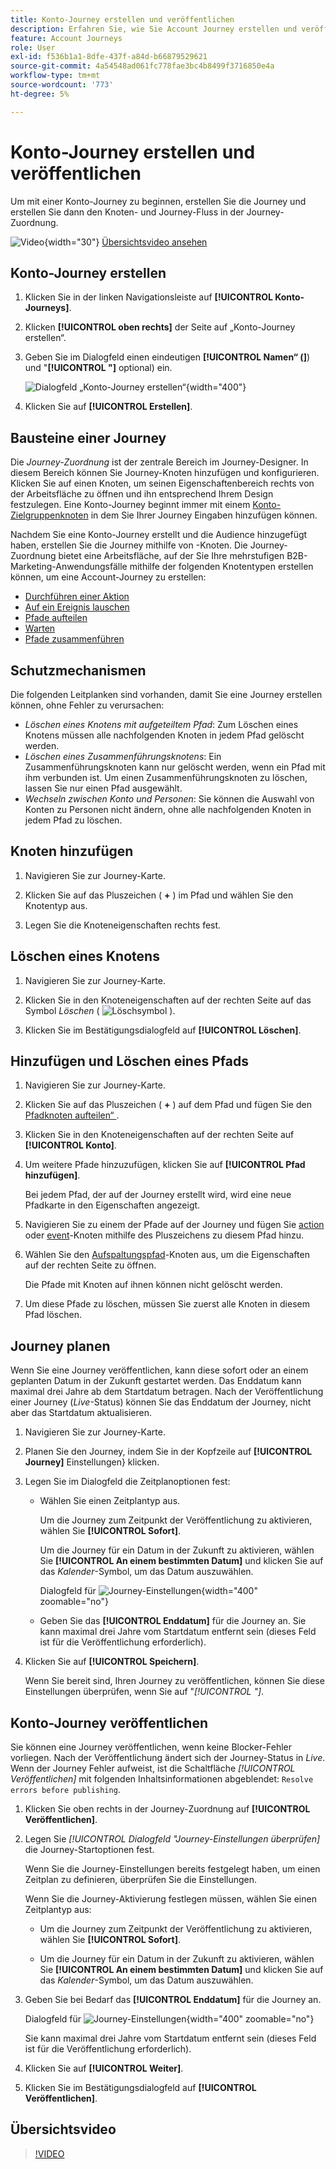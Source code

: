 ```yaml
---
title: Konto-Journey erstellen und veröffentlichen
description: Erfahren Sie, wie Sie Account Journey erstellen und veröffentlichen.
feature: Account Journeys
role: User
exl-id: f536b1a1-8dfe-437f-a84d-b66879529621
source-git-commit: 4a54548ad061fc778fae3bc4b8499f3716850e4a
workflow-type: tm+mt
source-wordcount: '773'
ht-degree: 5%

---
```


# Konto-Journey erstellen und veröffentlichen

Um mit einer Konto-Journey zu beginnen, erstellen Sie die Journey und erstellen Sie dann den Knoten- und Journey-Fluss in der Journey-Zuordnung.

![Video](../../assets/do-not-localize/icon-video.svg){width="30"} [Übersichtsvideo ansehen](#overview-video)

## Konto-Journey erstellen

1. Klicken Sie in der linken Navigationsleiste auf **[!UICONTROL Konto-Journeys]**.

1. Klicken **[!UICONTROL oben rechts]** der Seite auf „Konto-Journey erstellen“.

1. Geben Sie im Dialogfeld einen eindeutigen **[!UICONTROL Namen“ (]**) und &quot;**[!UICONTROL &quot;]** optional) ein.

   ![Dialogfeld „Konto-Journey erstellen“](./assets/account-journey-create-dialog.png){width="400"}

1. Klicken Sie auf **[!UICONTROL Erstellen]**.

## Bausteine einer Journey

Die _Journey-Zuordnung_ ist der zentrale Bereich im Journey-Designer. In diesem Bereich können Sie Journey-Knoten hinzufügen und konfigurieren. Klicken Sie auf einen Knoten, um seinen Eigenschaftenbereich rechts von der Arbeitsfläche zu öffnen und ihn entsprechend Ihrem Design festzulegen. Eine Konto-Journey beginnt immer mit einem [Konto-Zielgruppenknoten](./account-audience-nodes.md) in dem Sie Ihrer Journey Eingaben hinzufügen können.

Nachdem Sie eine Konto-Journey erstellt und die Audience hinzugefügt haben, erstellen Sie die Journey mithilfe von -Knoten. Die Journey-Zuordnung bietet eine Arbeitsfläche, auf der Sie Ihre mehrstufigen B2B-Marketing-Anwendungsfälle mithilfe der folgenden Knotentypen erstellen können, um eine Account-Journey zu erstellen:

* [Durchführen einer Aktion](./action-nodes.md)
* [Auf ein Ereignis lauschen](./listen-for-event-nodes.md)
* [Pfade aufteilen](./split-merge-paths-nodes.md)
* [Warten](./wait-nodes.md)
* [Pfade zusammenführen](./split-merge-paths-nodes.md)

## Schutzmechanismen

Die folgenden Leitplanken sind vorhanden, damit Sie eine Journey erstellen können, ohne Fehler zu verursachen:

* _Löschen eines Knotens mit aufgeteiltem Pfad_: Zum Löschen eines Knotens müssen alle nachfolgenden Knoten in jedem Pfad gelöscht werden.
* _Löschen eines Zusammenführungsknotens_: Ein Zusammenführungsknoten kann nur gelöscht werden, wenn ein Pfad mit ihm verbunden ist. Um einen Zusammenführungsknoten zu löschen, lassen Sie nur einen Pfad ausgewählt.
* _Wechseln zwischen Konto und Personen_: Sie können die Auswahl von Konten zu Personen nicht ändern, ohne alle nachfolgenden Knoten in jedem Pfad zu löschen.

## Knoten hinzufügen

1. Navigieren Sie zur Journey-Karte.

1. Klicken Sie auf das Pluszeichen ( **+** ) im Pfad und wählen Sie den Knotentyp aus.

1. Legen Sie die Knoteneigenschaften rechts fest.

## Löschen eines Knotens

1. Navigieren Sie zur Journey-Karte.

1. Klicken Sie in den Knoteneigenschaften auf der rechten Seite auf das Symbol _Löschen_ ( ![Löschsymbol](../assets/do-not-localize/icon-delete.svg) ).

1. Klicken Sie im Bestätigungsdialogfeld auf **[!UICONTROL Löschen]**.

## Hinzufügen und Löschen eines Pfads

1. Navigieren Sie zur Journey-Karte.

1. Klicken Sie auf das Pluszeichen ( **+** ) auf dem Pfad und fügen Sie den [Pfadknoten aufteilen“ ](./split-merge-paths-nodes.md#split-paths).

1. Klicken Sie in den Knoteneigenschaften auf der rechten Seite auf **[!UICONTROL Konto]**.

1. Um weitere Pfade hinzuzufügen, klicken Sie auf **[!UICONTROL Pfad hinzufügen]**.

   Bei jedem Pfad, der auf der Journey erstellt wird, wird eine neue Pfadkarte in den Eigenschaften angezeigt.

1. Navigieren Sie zu einem der Pfade auf der Journey und fügen Sie [action](./action-nodes.md) oder [event](./listen-for-event-nodes.md)-Knoten mithilfe des Pluszeichens zu diesem Pfad hinzu.

1. Wählen Sie den [Aufspaltungspfad](./split-merge-paths-nodes.md)-Knoten aus, um die Eigenschaften auf der rechten Seite zu öffnen.

   Die Pfade mit Knoten auf ihnen können nicht gelöscht werden.

1. Um diese Pfade zu löschen, müssen Sie zuerst alle Knoten in diesem Pfad löschen.

## Journey planen

Wenn Sie eine Journey veröffentlichen, kann diese sofort oder an einem geplanten Datum in der Zukunft gestartet werden. Das Enddatum kann maximal drei Jahre ab dem Startdatum betragen. Nach der Veröffentlichung einer Journey (_Live_-Status) können Sie das Enddatum der Journey, nicht aber das Startdatum aktualisieren.

1. Navigieren Sie zur Journey-Karte.

1. Planen Sie den Journey, indem Sie in der Kopfzeile auf **[!UICONTROL Journey]** Einstellungen&rbrace; klicken.

1. Legen Sie im Dialogfeld die Zeitplanoptionen fest:

   * Wählen Sie einen Zeitplantyp aus.

     Um die Journey zum Zeitpunkt der Veröffentlichung zu aktivieren, wählen Sie **[!UICONTROL Sofort]**.

     Um die Journey für ein Datum in der Zukunft zu aktivieren, wählen Sie **[!UICONTROL An einem bestimmten Datum]** und klicken Sie auf das _Kalender_-Symbol, um das Datum auszuwählen.

     Dialogfeld für ![Journey-Einstellungen](./assets/account-journey-settings-dialog.png){width="400" zoomable="no"}

   * Geben Sie das **[!UICONTROL Enddatum]** für die Journey an. Sie kann maximal drei Jahre vom Startdatum entfernt sein (dieses Feld ist für die Veröffentlichung erforderlich).

1. Klicken Sie auf **[!UICONTROL Speichern]**.

   Wenn Sie bereit sind, Ihren Journey zu veröffentlichen, können Sie diese Einstellungen überprüfen, wenn Sie auf &quot;_[!UICONTROL &quot;]_.

## Konto-Journey veröffentlichen

Sie können eine Journey veröffentlichen, wenn keine Blocker-Fehler vorliegen. Nach der Veröffentlichung ändert sich der Journey-Status in _Live_. Wenn der Journey Fehler aufweist, ist die Schaltfläche _[!UICONTROL Veröffentlichen]_ mit folgenden Inhaltsinformationen abgeblendet: `Resolve errors before publishing`.

1. Klicken Sie oben rechts in der Journey-Zuordnung auf **[!UICONTROL Veröffentlichen]**.

1. Legen Sie _[!UICONTROL Dialogfeld &quot;Journey-Einstellungen überprüfen]_ die Journey-Startoptionen fest.

   Wenn Sie die Journey-Einstellungen bereits festgelegt haben, um einen Zeitplan zu definieren, überprüfen Sie die Einstellungen.

   Wenn Sie die Journey-Aktivierung festlegen müssen, wählen Sie einen Zeitplantyp aus:

   * Um die Journey zum Zeitpunkt der Veröffentlichung zu aktivieren, wählen Sie **[!UICONTROL Sofort]**.

   * Um die Journey für ein Datum in der Zukunft zu aktivieren, wählen Sie **[!UICONTROL An einem bestimmten Datum]** und klicken Sie auf das _Kalender_-Symbol, um das Datum auszuwählen.

1. Geben Sie bei Bedarf das **[!UICONTROL Enddatum]** für die Journey an.

   Dialogfeld für ![Journey-Einstellungen](./assets/journey-publish-dialog.png){width="400" zoomable="no"}

   Sie kann maximal drei Jahre vom Startdatum entfernt sein (dieses Feld ist für die Veröffentlichung erforderlich).

1. Klicken Sie auf **[!UICONTROL Weiter]**.

1. Klicken Sie im Bestätigungsdialogfeld auf **[!UICONTROL Veröffentlichen]**.

## Übersichtsvideo

>[!VIDEO](https://video.tv.adobe.com/v/3443228/?learn=on&captions=ger)
